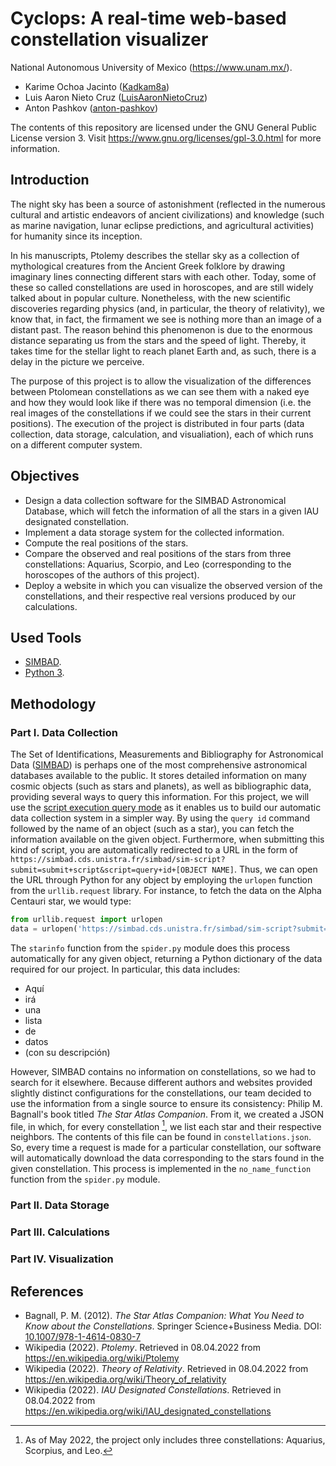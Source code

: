 # Cyclops: A real-time web-based constellation visualizer

National Autonomous University of Mexico (https://www.unam.mx/).

- Karime Ochoa Jacinto ([Kadkam8a](https://github.com/Kadkam8a))
- Luis Aaron Nieto Cruz ([LuisAaronNietoCruz](https://github.com/LuisAaronNietoCruz))
- Anton Pashkov ([anton-pashkov](https://github.com/anton-pashkov))

The contents of this repository are licensed under the GNU General Public License version 3. Visit https://www.gnu.org/licenses/gpl-3.0.html for more information.

## Introduction

The night sky has been a source of astonishment (reflected in the numerous cultural and artistic endeavors of ancient civilizations) and knowledge (such as marine navigation, lunar eclipse predictions, and agricultural activities) for humanity since its inception. 

In his manuscripts, Ptolemy describes the stellar sky as a collection of mythological creatures from the Ancient Greek folklore by drawing imaginary lines connecting different stars with each other. Today, some of these so called constellations are used in horoscopes, and are still widely talked about in popular culture. Nonetheless, with the new scientific discoveries regarding physics (and, in particular, the theory of relativity), we know that, in fact, the firmament we see is nothing more than an image of a distant past. The reason behind this phenomenon is due to the enormous distance separating us from the stars and the speed of light. Thereby, it takes time for the stellar light to reach planet Earth and, as such, there is a delay in the picture we perceive.

The purpose of this project is to allow the visualization of the differences between Ptolomean constellations as we can see them with a naked eye and how they would look like if there was no temporal dimension (i.e. the real images of the constellations if we could see the stars in their current positions). The execution of the project is distributed in four parts (data collection, data storage, calculation, and visualiation), each of which runs on a different computer system.

## Objectives

- Design a data collection software for the SIMBAD Astronomical Database, which will fetch the information of all the stars in a given IAU designated constellation.
- Implement a data storage system for the collected information.
- Compute the real positions of the stars.
- Compare the observed and real positions of the stars from three constellations: Aquarius, Scorpio, and Leo (corresponding to the horoscopes of the authors of this project).
- Deploy a website in which you can visualize the observed version of the constellations, and their respective real versions produced by our calculations.

## Used Tools

- [SIMBAD](http://simbad.u-strasbg.fr/simbad/).
- [Python 3](https://www.python.org/).

## Methodology

### Part I. Data Collection

The Set of Identifications, Measurements and Bibliography for Astronomical Data ([SIMBAD](https://simbad.cds.unistra.fr/simbad/)) is perhaps one of the most comprehensive astronomical databases available to the public. It stores detailed information on many cosmic objects (such as stars and planets), as well as bibliographic data, providing several ways to query this information. For this project, we will use the [script execution query mode](https://simbad.cds.unistra.fr/simbad/sim-fscript) as it enables us to build our automatic data collection system in a simpler way. By using the `query id` command followed by the name of an object (such as a star), you can fetch the information available on the given object. Furthermore, when submitting this kind of script, you are automatically redirected to a URL in the form of `https://simbad.cds.unistra.fr/simbad/sim-script?submit=submit+script&script=query+id+[OBJECT NAME]`. Thus, we can open the URL through Python for any object by employing the `urlopen` function from the `urllib.request` library. For instance, to fetch the data on the Alpha Centauri star, we would type:

```python
from urllib.request import urlopen
data = urlopen('https://simbad.cds.unistra.fr/simbad/sim-script?submit=submit+script&script=query+id+alpha+centauri')
```

The `starinfo` function from the `spider.py` module does this process automatically for any given object, returning a Python dictionary of the data required for our project. In particular, this data includes:

- Aquí
- irá
- una
- lista
- de
- datos
- (con su descripción)

However, SIMBAD contains no information on constellations, so we had to search for it elsewhere. Because different authors and websites provided slightly distinct configurations for the constellations, our team decided to use the information from a single source to ensure its consistency: Philip M. Bagnall's book titled *The Star Atlas Companion*. From it, we created a JSON file, in which, for every constellation [^1], we list each star and their respective neighbors. The contents of this file can be found in `constellations.json`. So, every time a request is made for a particular constellation, our software will automatically download the data corresponding to the stars found in the given constellation. This process is implemented in the `no_name_function` function from the `spider.py` module.

### Part II. Data Storage



### Part III. Calculations



### Part IV. Visualization





## References

- Bagnall, P. M. (2012). *The Star Atlas Companion: What You Need to Know about the Constellations*. Springer Science+Business Media. DOI: [10.1007/978-1-4614-0830-7](https://doi.org/10.1007/978-1-4614-0830-7)
- Wikipedia (2022). *Ptolemy*. Retrieved in 08.04.2022 from https://en.wikipedia.org/wiki/Ptolemy
- Wikipedia (2022). *Theory of Relativity*. Retrieved in 08.04.2022 from https://en.wikipedia.org/wiki/Theory_of_relativity
- Wikipedia (2022). *IAU Designated Constellations*. Retrieved in 08.04.2022 from https://en.wikipedia.org/wiki/IAU_designated_constellations

[^1]: As of May 2022, the project only includes three constellations: Aquarius, Scorpius, and Leo.
